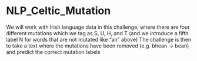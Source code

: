 # NLP_Celtic_Mutation
We will work with Irish language data in this challenge, where there are four different mutations which we tag as S, U, H, and T (and we introduce a fifth label N for words that are not mutated like “an” above)
The challenge is then to take a text where the mutations have been removed (e.g. bhean → bean) and predict the correct mutation labels
